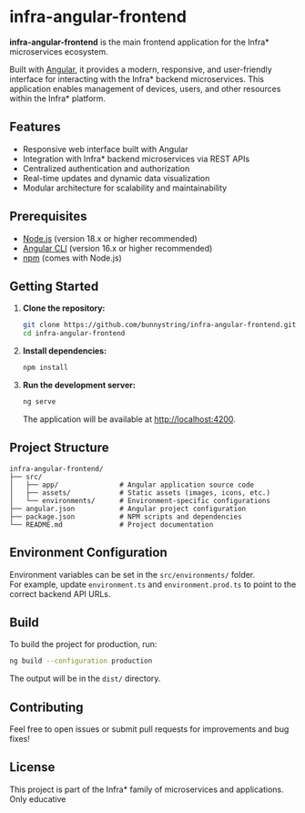 # infra-angular-frontend

**infra-angular-frontend** is the main frontend application for the Infra* microservices ecosystem.

Built with [Angular](https://angular.io/), it provides a modern, responsive, and user-friendly interface for interacting with the Infra* backend microservices. This application enables management of devices, users, and other resources within the Infra* platform.

## Features

- Responsive web interface built with Angular
- Integration with Infra* backend microservices via REST APIs
- Centralized authentication and authorization
- Real-time updates and dynamic data visualization
- Modular architecture for scalability and maintainability

## Prerequisites

- [Node.js](https://nodejs.org/) (version 18.x or higher recommended)
- [Angular CLI](https://angular.io/cli) (version 16.x or higher recommended)
- [npm](https://www.npmjs.com/) (comes with Node.js)

## Getting Started

1. **Clone the repository:**
   ```sh
   git clone https://github.com/bunnystring/infra-angular-frontend.git
   cd infra-angular-frontend
   ```

2. **Install dependencies:**
   ```sh
   npm install
   ```

3. **Run the development server:**
   ```sh
   ng serve
   ```
   The application will be available at [http://localhost:4200](http://localhost:4200).

## Project Structure

```
infra-angular-frontend/
├── src/
│   ├── app/               # Angular application source code
│   ├── assets/            # Static assets (images, icons, etc.)
│   └── environments/      # Environment-specific configurations
├── angular.json           # Angular project configuration
├── package.json           # NPM scripts and dependencies
└── README.md              # Project documentation
```

## Environment Configuration

Environment variables can be set in the `src/environments/` folder.  
For example, update `environment.ts` and `environment.prod.ts` to point to the correct backend API URLs.

## Build

To build the project for production, run:

```sh
ng build --configuration production
```

The output will be in the `dist/` directory.

## Contributing

Feel free to open issues or submit pull requests for improvements and bug fixes!

## License

This project is part of the Infra* family of microservices and applications.  
Only educative
